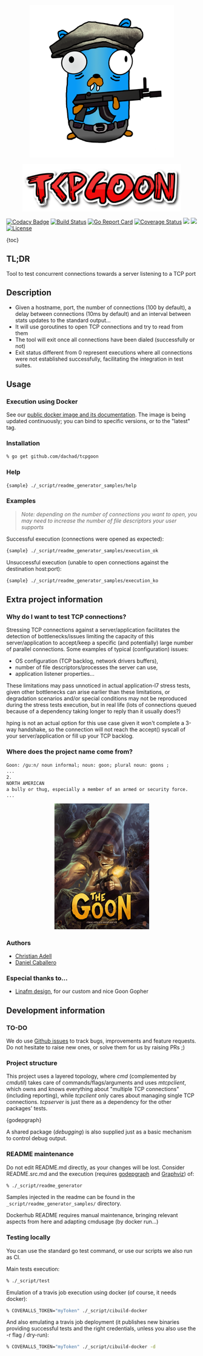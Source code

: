 <p align="center">
<img src="https://raw.githubusercontent.com/dachad/tcpgoon/master/_imgs/tcpgoontransparent.png" alt="tcpgoon" title="tcpgoon" width="380"/>
</p>
<p align="center">
<img src="https://raw.githubusercontent.com/dachad/tcpgoon/master/_imgs/coollogo_com-290231302.png" alt="tcpgoon" title="tcpgoon" width="420"/>
</p>

[![Codacy Badge](https://api.codacy.com/project/badge/Grade/b211244c4a674049864d45020aa8e883)](https://www.codacy.com/app/dachad/tcpgoon?utm_source=github.com&amp;utm_medium=referral&amp;utm_content=dachad/tcpgoon&amp;utm_campaign=Badge_Grade)
[![Build Status](https://travis-ci.org/dachad/tcpgoon.svg?branch=master)](https://travis-ci.org/dachad/tcpgoon)
[![Go Report Card](https://goreportcard.com/badge/github.com/dachad/tcpgoon)](https://goreportcard.com/report/github.com/dachad/tcpgoon)
[![Coverage Status](https://coveralls.io/repos/github/dachad/tcpgoon/badge.svg?branch=master)](https://coveralls.io/github/dachad/tcpgoon?branch=master)
[![](https://images.microbadger.com/badges/image/dachad/tcpgoon.svg)](https://microbadger.com/images/dachad/tcpgoon "Get your own image badge on microbadger.com")
[![](https://images.microbadger.com/badges/version/dachad/tcpgoon.svg)](https://microbadger.com/images/dachad/tcpgoon "Get your own version badge on microbadger.com")
[![License](https://img.shields.io/badge/license-MIT-blue.svg)](https://github.com/dachad/tcpgoon/blob/master/LICENSE)

{toc}

## TL;DR

Tool to test concurrent connections towards a server listening to a TCP port

## Description

* Given a hostname, port, the number of connections (100 by default), 
a delay between connections (10ms by default) and an interval between stats
updates to the standard output...
* It will use goroutines to open TCP connections and try to read from them
* The tool will exit once all connections have been dialed (successfully or not)
* Exit status different from 0 represent executions where all connections were not 
established successfully, facilitating the integration in test suites.

## Usage

### Execution using Docker

See our [public docker image and its documentation](https://hub.docker.com/r/dachad/tcpgoon/). The image
is being updated continuously; you can bind to specific versions, or to the "latest" tag.

### Installation

```bash
% go get github.com/dachad/tcpgoon
```

### Help

```bash
{sample} ./_script/readme_generator_samples/help
```

### Examples

> *Note: depending on the number of connections you want to open, 
you may need to increase the number of file descriptors your user supports*

Successful execution (connections were opened as expected):
```bash
{sample} ./_script/readme_generator_samples/execution_ok
```

Unsuccessful execution (unable to open connections against the destination host:port):
```bash
{sample} ./_script/readme_generator_samples/execution_ko
```

## Extra project information

### Why do I want to test TCP connections?
 
Stressing TCP connections against a server/application facilitates the detection of
bottlenecks/issues limiting the capacity of this server/application to accept/keep a specific
(and potentially) large number of parallel connections. Some examples of typical (configuration) 
issues:

* OS configuration (TCP backlog, network drivers buffers),
* number of file descriptors/processes the server can use,
* application listener properties...

These limitations may pass unnoticed in actual application-l7 stress tests, given 
other bottlenecks can arise earlier than these limitations, or degradation scenarios and/or special
conditions may not be reproduced during the stress tests execution, but in real life (lots of connections
queued because of a dependency taking longer to reply than it usually does?)
 
hping is not an actual option for this use case given it won't complete a 3-way handshake,
so the connection will not reach the accept() syscall of your server/application or fill up your
TCP backlog.

### Where does the project name come from?
```
Goon: /ɡuːn/ noun informal; noun: goon; plural noun: goons ;
...
2.
NORTH AMERICAN
a bully or thug, especially a member of an armed or security force.
...
```
<p align="center">
<img src="https://raw.githubusercontent.com/dachad/tcpgoon/master/_imgs/thegoon.jpg" alt="thegoon" title="thegoon" width="250"/>
</p>

### Authors

* [Christian Adell](https://github.com/chadell)
* [Daniel Caballero](https://github.com/dcaba)

### Especial thanks to...

* [Linafm design](https://www.facebook.com/linafmdisegni/), for our custom and nice Goon Gopher

## Development information

### TO-DO

We do use [Github issues](https://github.com/dachad/tcpgoon/issues) to track bugs, improvements and feature requests. Do not hesitate
to raise new ones, or solve them for us by raising PRs ;)

### Project structure

This project uses a layered topology, where *cmd* (complemented by *cmdutil*) takes care of commands/flags/arguments and uses
*mtcpclient*, which owns and knows everything about "multiple TCP connections" (including reporting), while *tcpclient*
only cares about managing single TCP connections. *tcpserver* is just there as a dependency for the other packages' tests.

{godepgraph}

A shared package (*debugging*) is also supplied just as a basic mechanism to control debug output.

### README maintenance

Do not edit README.md directly, as your changes will be lost. Consider README.src.md and 
the execution (requires [godepgraph](https://github.com/kisielk/godepgraph) and [Graphviz](http://graphviz.org/)) of:
```bash
% ./_script/readme_generator
```

Samples injected in the readme can be found in the `_script/readme_generator_samples/` directory.

Dockerhub README requires manual maintenance, bringing relevant aspects from here and adapting cmdusage (by docker run...)

### Testing locally

You can use the standard go test command, or use our scripts we also run as CI.

Main tests execution:
```bash
% ./_script/test
```

Emulation of a travis job execution using docker (of course, it needs docker):
```bash
% COVERALLS_TOKEN="myToken" ./_script/cibuild-docker
```

And also emulating a travis job deployment (it publishes new binaries
providing successful tests and the right credentials, unless you also use the -r flag / dry-run):
```bash
% COVERALLS_TOKEN="myToken" ./_script/cibuild-docker -d
```


